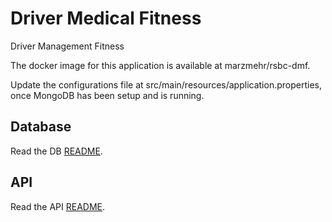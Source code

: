 # Driver Medical Fitness

Driver Management Fitness

The docker image for this application is available at marzmehr/rsbc-dmf.

Update the configurations file at src/main/resources/application.properties, once MongoDB has been setup and is running.

## Database

Read the DB [README](./database/mongo/README.md).

## API

Read the API [README](./api/dotnet/README.md).
